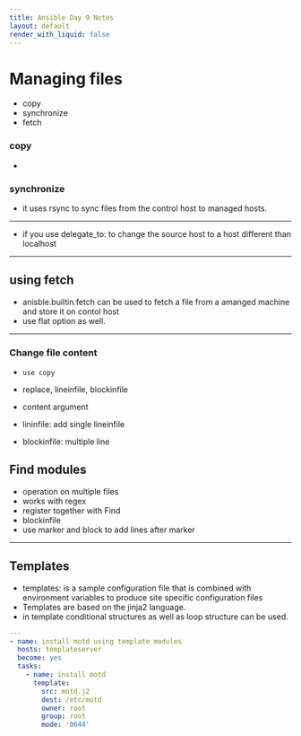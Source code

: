 ```yaml
---
title: Ansible Day 9 Notes
layout: default
render_with_liquid: false
---
```


# Managing files
* copy
* synchronize
* fetch

### copy
* 
### synchronize
* it uses rsync to sync files from the control host to managed hosts.
---
* if you use delegate_to: to change the source host to a host different than localhost
---
## using fetch
* anisble.builtin.fetch can be used to fetch a file from a amanged machine and store it on contol host
* use flat option as well.
---
### Change file content
* ```use copy```
* replace, lineinfile, blockinfile
* content argument 

* lininfile: add single lineinfile
* blockinfile: multiple line


## Find modules
* operation on multiple files 
* works with regex
* register together with Find
* blockinfile
* use marker and block to add lines after marker
---
## Templates
* templates: is a sample configuration file that is combined with environment variables to produce site specific configuration files
* Templates are based on the jinja2 language.
* in template conditional structures as well as loop structure can be used.
```yaml
---
- name: install motd using template modules
  hosts: templateserver
  become: yes
  tasks:
    - name: install motd
      template:
        src: motd.j2
        dest: /etc/motd
        owner: root
        group: root
        mode: '0644'
```